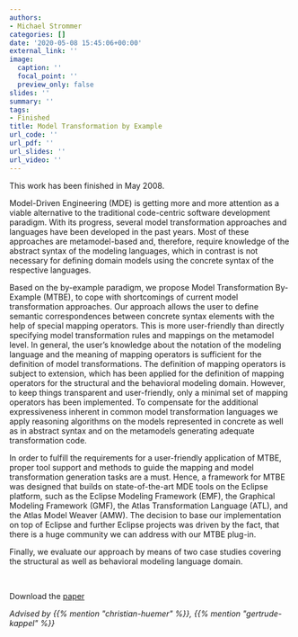 ```yaml
---
authors:
- Michael Strommer
categories: []
date: '2020-05-08 15:45:06+00:00'
external_link: ''
image:
  caption: ''
  focal_point: ''
  preview_only: false
slides: ''
summary: ''
tags:
- Finished
title: Model Transformation by Example
url_code: ''
url_pdf: ''
url_slides: ''
url_video: ''
---
```


This work has been finished in May 2008.

Model-Driven Engineering (MDE) is getting more and more attention as a viable alternative to the traditional code-centric software development paradigm. With its progress, several model transformation approaches and languages have been developed in the past years. Most of these approaches are metamodel-based and, therefore, require knowledge of the abstract syntax of the modeling languages, which in contrast is not necessary for defining domain models using the concrete syntax of the respective languages.

Based on the by-example paradigm, we propose Model Transformation By-Example (MTBE), to cope with shortcomings of current model transformation approaches. Our approach allows the user to define semantic correspondences between concrete syntax elements with the help of special mapping operators. This is more user-friendly than directly specifying model transformation rules and mappings on the metamodel level. In general, the user’s knowledge about the notation of the modeling language and the meaning of mapping operators is sufficient for the definition of model transformations. The definition of mapping operators is subject to extension, which has been applied for the definition of mapping operators for the structural and the behavioral modeling domain. However, to keep things transparent and user-friendly, only a minimal set of mapping operators has been implemented. To compensate for the additional expressiveness inherent in common model transformation languages we apply reasoning algorithms on the models represented in concrete as well as in abstract syntax and on the metamodels generating adequate transformation code.

In order to fulfill the requirements for a user-friendly application of MTBE, proper tool support and methods to guide the mapping and model transformation generation tasks are a must. Hence, a framework for MTBE was designed that builds on state-of-the-art MDE tools on the Eclipse platform, such as the Eclipse Modeling Framework (EMF), the Graphical Modeling Framework (GMF), the Atlas Transformation Language (ATL), and the Atlas Model Weaver (AMW). The decision to base our implementation on top of Eclipse and further Eclipse projects was driven by the fact, that there is a huge community we can address with our MTBE plug-in.

Finally, we evaluate our approach by means of two case studies covering the structural as well as behavioral modeling language domain.

&nbsp;

 Download the [paper](https://www.big.tuwien.ac.at/app/uploads/2016/10/Strommer_M.pdf)

*Advised by {{% mention "christian-huemer" %}}, {{% mention "gertrude-kappel" %}}*